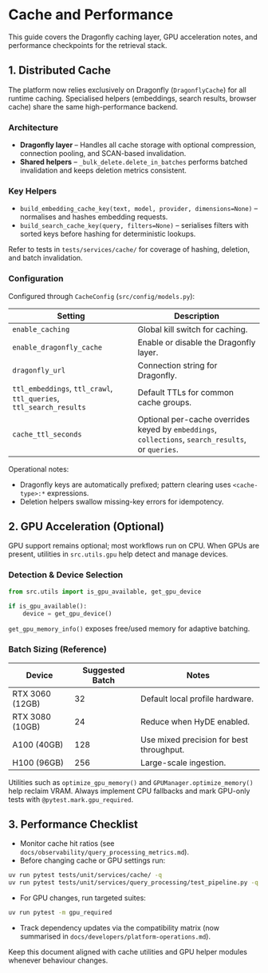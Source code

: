 # Cache and Performance

This guide covers the Dragonfly caching layer, GPU acceleration notes, and
performance checkpoints for the retrieval stack.

## 1. Distributed Cache

The platform now relies exclusively on Dragonfly (`DragonflyCache`) for all
runtime caching. Specialised helpers (embeddings, search results, browser cache)
share the same high-performance backend.

### Architecture

- **Dragonfly layer** – Handles all cache storage with optional compression,
  connection pooling, and SCAN-based invalidation.
- **Shared helpers** – `_bulk_delete.delete_in_batches` performs batched
  invalidation and keeps deletion metrics consistent.

### Key Helpers

- `build_embedding_cache_key(text, model, provider, dimensions=None)` –
  normalises and hashes embedding requests.
- `build_search_cache_key(query, filters=None)` – serialises filters with sorted
  keys before hashing for deterministic lookups.

Refer to tests in `tests/services/cache/` for coverage of hashing, deletion, and
batch invalidation.

### Configuration

Configured through `CacheConfig` (`src/config/models.py`):

| Setting | Description |
| --- | --- |
| `enable_caching` | Global kill switch for caching. |
| `enable_dragonfly_cache` | Enable or disable the Dragonfly layer. |
| `dragonfly_url` | Connection string for Dragonfly. |
| `ttl_embeddings`, `ttl_crawl`, `ttl_queries`, `ttl_search_results` | Default TTLs for common cache groups. |
| `cache_ttl_seconds` | Optional per-cache overrides keyed by `embeddings`, `collections`, `search_results`, or `queries`. |

Operational notes:

- Dragonfly keys are automatically prefixed; pattern clearing uses
  `<cache-type>:*` expressions.
- Deletion helpers swallow missing-key errors for idempotency.

## 2. GPU Acceleration (Optional)

GPU support remains optional; most workflows run on CPU. When GPUs are present,
utilities in `src.utils.gpu` help detect and manage devices.

### Detection & Device Selection

```python
from src.utils import is_gpu_available, get_gpu_device

if is_gpu_available():
    device = get_gpu_device()
```

`get_gpu_memory_info()` exposes free/used memory for adaptive batching.

### Batch Sizing (Reference)

| Device | Suggested Batch | Notes |
| --- | --- | --- |
| RTX 3060 (12GB) | 32 | Default local profile hardware. |
| RTX 3080 (10GB) | 24 | Reduce when HyDE enabled. |
| A100 (40GB) | 128 | Use mixed precision for best throughput. |
| H100 (96GB) | 256 | Large-scale ingestion. |

Utilities such as `optimize_gpu_memory()` and `GPUManager.optimize_memory()` help
reclaim VRAM. Always implement CPU fallbacks and mark GPU-only tests with
`@pytest.mark.gpu_required`.

## 3. Performance Checklist

- Monitor cache hit ratios (see `docs/observability/query_processing_metrics.md`).
- Before changing cache or GPU settings run:

```bash
uv run pytest tests/unit/services/cache/ -q
uv run pytest tests/unit/services/query_processing/test_pipeline.py -q
```

- For GPU changes, run targeted suites:

```bash
uv run pytest -m gpu_required
```

- Track dependency updates via the compatibility matrix (now summarised in
  `docs/developers/platform-operations.md`).

Keep this document aligned with cache utilities and GPU helper modules whenever
behaviour changes.
